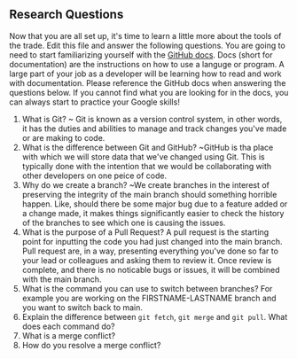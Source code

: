 ## Research Questions 

Now that you are all set up, it's time to learn a little more about the tools of the trade. Edit this file and answer the following questions. You are going to need to start familiarizing yourself with the [GitHub docs](https://docs.github.com/en). Docs (short for documentation) are the instructions on how to use a languge or program. A large part of your job as a developer will be learning how to read and work with documentation. Please reference the GitHub docs when answering the questions below. If you cannot find what you are looking for in the docs, you can always start to practice your Google skills!

1. What is Git?
~ Git is known as a version control system, in other words, it has the duties and abilities to manage and track changes you've made or are making to code.
2. What is the difference between Git and GitHub?
~GitHub is tha place with which we will store data that we've changed using Git. This is typically done with the intention that we would be collaborating with other developers on one peice of code.
3. Why do we create a branch?
~We create branches in the interest of preserving the integrity of the main branch should something horrible happen. Like, should there be some major bug due to a feature added or a change made, it makes things significantly easier to check the history of the branches to see which one is causing the issues.
4. What is the purpose of a Pull Request?
A pull request is the starting point for inputting the code you had just changed into the main branch. Pull request are, in a way, presenting everything you've done so far to your lead or colleagues and asking them to review it. Once review is complete, and there is no noticable bugs or issues, it will be combined with the main branch.
5. What is the command you can use to switch between branches? For example you are working on the FIRSTNAME-LASTNAME branch and you want to switch back to main.
6. Explain the difference between `git fetch`, `git merge` and `git pull`. What does each command do?
7. What is a merge conflict?
8. How do you resolve a merge conflict?
